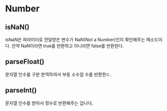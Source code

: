 Number
===

## isNaN()
isNaN은 파라미터로 전달받은 변수가 NaN(Not a Number)인지 확인해주는 메소드이다. 만약 NaN이라면 true를 반환하고 아니라면 false를 반환한다.

## parseFloat()
문자열 인수를 구분 분역하여서 부동 소수점 수를 반환한ㄷ.

## parseInt()
문자열 인수를 받아서 정수로 반환해주는 겁니다,